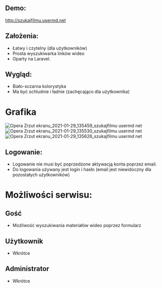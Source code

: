## Demo:

http://szukajfilmu.usermd.net

## Założenia: 

- Łatwy i czytelny (dla użytkowników) 
- Prosta wyszukiwarka linków wideo
- Oparty na Laravel. 


## Wygląd: 

- Biało-sczarna kolorystyka
- Ma być schludnie i ładnie (zachęcająco dla użytkownika)


# Grafika

![Opera Zrzut ekranu_2021-01-29_135459_szukajfilmu usermd net](https://user-images.githubusercontent.com/6086510/106278433-fe5c0200-623a-11eb-9479-815587806982.png)
![Opera Zrzut ekranu_2021-01-29_135530_szukajfilmu usermd net](https://user-images.githubusercontent.com/6086510/106278439-0025c580-623b-11eb-8149-be27e805da97.png)
![Opera Zrzut ekranu_2021-01-29_135626_szukajfilmu usermd net](https://user-images.githubusercontent.com/6086510/106278445-0156f280-623b-11eb-80ea-9efd30b448f9.png)



## Logowanie: 

- Logowanie nie musi być poprzedzone aktywacją konta poprzez email. 
- Do logowania używany jest login i hasło (email jest niewidoczny dla pozostałych użytkowników) 
 
# Możliwości serwisu:

## Gość

- Możliwość wyszukiwania materiałów wideo poprzez formularz

## Użytkownik

- Wkrótce

## Administrator

- Wkrótce





  

 

 

 

 

 

 

 

 

 
